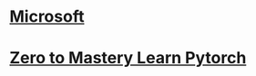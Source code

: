 # [Microsoft](https://learn.microsoft.com/en-us/training/modules/intro-computer-vision-pytorch/)

# [Zero to Mastery Learn Pytorch](https://www.learnpytorch.io/)